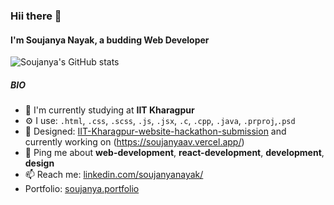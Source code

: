 ### Hii there 👋

#### I'm Soujanya Nayak, a budding Web Developer 

![Soujanya's GitHub stats](https://github-readme-stats.vercel.app/api?username=soujanyaav&count_private=true&show_icons=true&theme=cobalt)


##### BIO

- 🏢 I'm currently studying at **IIT Kharagpur**
- ⚙️ I use: `.html`, `.css`, `.scss`, `.js`, `.jsx`, `.c`, `.cpp`, `.java`, `.prproj`,`.psd`
- 💅 Designed: [IIT-Kharagpur-website-hackathon-submission](https://tsg-web-dev-beasts.vercel.app/) and currently working on (https://soujanyaav.vercel.app/)
- 💬 Ping me about **web-development**, **react-development**, **development**, **design**
- 📫 Reach me: [linkedin.com/soujanyanayak/](https://www.linkedin.com/in/soujanyanayak/)
- Portfolio: [soujanya.portfolio](https://soujanyaav.vercel.app/)

